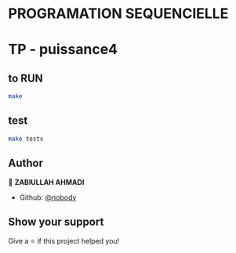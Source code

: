 # PROGRAMATION SEQUENCIELLE 

# TP - puissance4 

## to RUN

```sh
make
```

## test

```sh
make tests
```

## Author

👤 **ZABIULLAH AHMADI**

* Github: [@nobody](https://githepia.hesge.ch/nobody)


## Show your support

Give a ⭐️ if this project helped you!

